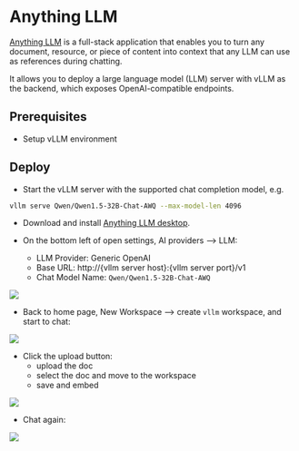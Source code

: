 # Anything LLM

[Anything LLM](https://github.com/Mintplex-Labs/anything-llm) is a full-stack application that enables you to turn any document, resource, or piece of content into context that any LLM can use as references during chatting.

It allows you to deploy a large language model (LLM) server with vLLM as the backend, which exposes OpenAI-compatible endpoints.

## Prerequisites

- Setup vLLM environment

## Deploy

- Start the vLLM server with the supported chat completion model, e.g.

```bash
vllm serve Qwen/Qwen1.5-32B-Chat-AWQ --max-model-len 4096
```

- Download and install [Anything LLM desktop](https://anythingllm.com/desktop).

- On the bottom left of open settings, AI providers --> LLM:
    - LLM Provider: Generic OpenAI
    - Base URL: http://{vllm server host}:{vllm server port}/v1
    - Chat Model Name: `Qwen/Qwen1.5-32B-Chat-AWQ`

![](../../assets/deployment/anything-llm-provider.png)

- Back to home page, New Workspace --> create `vllm` workspace, and start to chat:

![](../../assets/deployment/anything-llm-chat-without-doc.png)

- Click the upload button:
    - upload the doc
    - select the doc and move to the workspace
    - save and embed

![](../../assets/deployment/anything-llm-upload-doc.png)

- Chat again:

![](../../assets/deployment/anything-llm-chat-with-doc.png)
